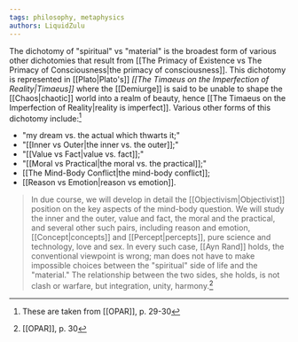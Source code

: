 ```yaml
---
tags: philosophy, metaphysics
authors: LiquidZulu
---
```


The dichotomy of "spiritual" vs "material" is the broadest form of various other dichotomies that result from [[The Primacy of Existence vs The Primacy of Consciousness|the primacy of consciousness]]. This dichotomy is represented in [[Plato|Plato's]] *[[The Timaeus on the Imperfection of Reality|Timaeus]]* where the [[Demiurge]] is said to be unable to shape the [[Chaos|chaotic]] world into a realm of beauty, hence [[The Timaeus on the Imperfection of Reality|reality is imperfect]]. Various other forms of this dichotomy include:[^1]
- "my dream vs. the actual which thwarts it;"
- "[[Inner vs Outer|the inner vs. the outer]];"
- "[[Value vs Fact|value vs. fact]];"
- "[[Moral vs Practical|the moral vs. the practical]];"
- [[The Mind-Body Conflict|the mind-body conflict]];
- [[Reason vs Emotion|reason vs emotion]].

>In due course, we will develop in detail the [[Objectivism|Objectivist]] position on the key aspects of the mind-body question. We will study the inner and the outer, value and fact, the moral and the practical, and several other such pairs, including reason and emotion, [[Concept|concepts]] and [[Percept|percepts]], pure science and technology, love and sex. In every such case, [[Ayn Rand]] holds, the conventional viewpoint is wrong; man does not have to make impossible choices between the "spiritual" side of life and the "material." The relationship between the two sides, she holds, is not clash or warfare, but integration, unity, harmony.[^2]

[^1]: These are taken from [[OPAR]], p. 29-30
[^2]: [[OPAR]], p. 30